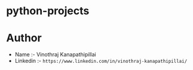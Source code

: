 # python-projects

# Author

- Name :- Vinothraj Kanapathipillai
- Linkedin :- `https://www.linkedin.com/in/vinothraj-kanapathipillai/`